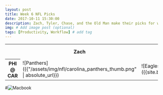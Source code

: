 ```yaml
---
layout: post
title: Week 6 NFL Picks
date: 2017-10-11 15:30:00
description: Zach, Tyler, Chase, and the Old Man make their picks for week 6 games in the NFL.
img: # Add image post (optional)
tags: [Productivity, Workflow] # add tag
---
```


<table align='center'>
    <tr>
        <th></th>
        <th>Zach</th>
        <th>Tyler</th>
        <th>Chase</th>
        <th>Old Man</th>
    </tr>
    <tr>
        <th>PHI @ CAR</th>
        <td>![Panthers]({{"/assets/img/nfl/carolina_panthers_thumb.png" | absolute_url}})</td>
        <td>![Eagles]({{site.baseurl}}/assets/img/nfl/philadelphia_eagles_thumb.png)</td>
        <td>N/A</td>
        <td>N/A</td>
    </tr>
</table>

#![Macbook]({{site.baseurl}}/assets/img/mac.jpg)
